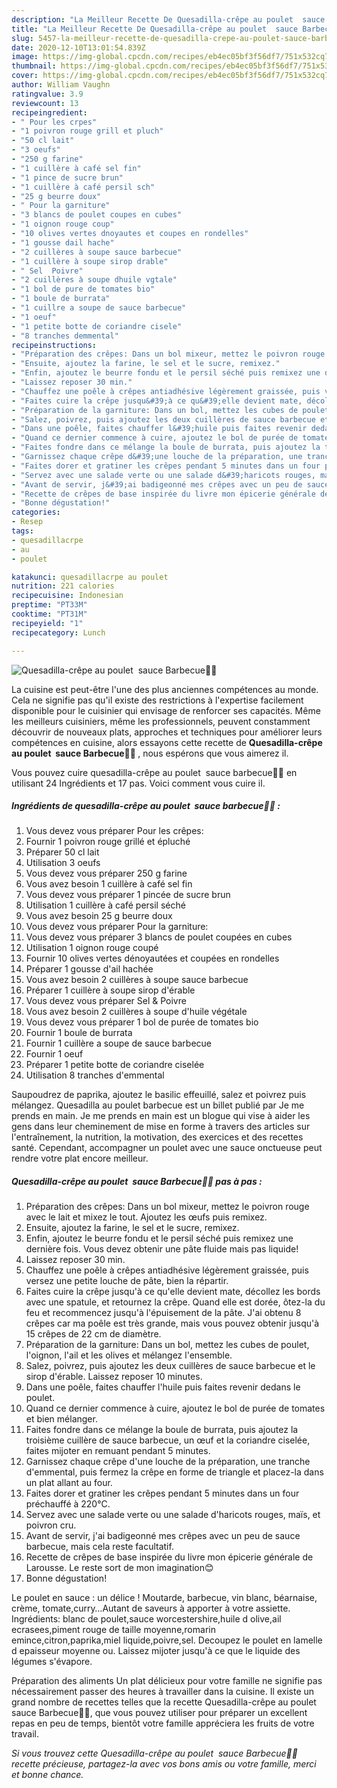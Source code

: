 ```yaml
---
description: "La Meilleur Recette De Quesadilla-crêpe au poulet  sauce Barbecue🌮🥞"
title: "La Meilleur Recette De Quesadilla-crêpe au poulet  sauce Barbecue🌮🥞"
slug: 5457-la-meilleur-recette-de-quesadilla-crepe-au-poulet-sauce-barbecue
date: 2020-12-10T13:01:54.839Z
image: https://img-global.cpcdn.com/recipes/eb4ec05bf3f56df7/751x532cq70/quesadilla-crepe-au-poulet-sauce-barbecue🌮🥞-photo-principale-de-la-recette.jpg
thumbnail: https://img-global.cpcdn.com/recipes/eb4ec05bf3f56df7/751x532cq70/quesadilla-crepe-au-poulet-sauce-barbecue🌮🥞-photo-principale-de-la-recette.jpg
cover: https://img-global.cpcdn.com/recipes/eb4ec05bf3f56df7/751x532cq70/quesadilla-crepe-au-poulet-sauce-barbecue🌮🥞-photo-principale-de-la-recette.jpg
author: William Vaughn
ratingvalue: 3.9
reviewcount: 13
recipeingredient:
- " Pour les crpes"
- "1 poivron rouge grill et pluch"
- "50 cl lait"
- "3 oeufs"
- "250 g farine"
- "1 cuillère à café sel fin"
- "1 pince de sucre brun"
- "1 cuillère à café persil sch"
- "25 g beurre doux"
- " Pour la garniture"
- "3 blancs de poulet coupes en cubes"
- "1 oignon rouge coup"
- "10 olives vertes dnoyautes et coupes en rondelles"
- "1 gousse dail hache"
- "2 cuillères à soupe sauce barbecue"
- "1 cuillère à soupe sirop drable"
- " Sel  Poivre"
- "2 cuillères à soupe dhuile vgtale"
- "1 bol de pure de tomates bio"
- "1 boule de burrata"
- "1 cuillre a soupe de sauce barbecue"
- "1 oeuf"
- "1 petite botte de coriandre cisele"
- "8 tranches demmental"
recipeinstructions:
- "Préparation des crêpes: Dans un bol mixeur, mettez le poivron rouge avec le lait et mixez le tout. Ajoutez les œufs puis remixez."
- "Ensuite, ajoutez la farine, le sel et le sucre, remixez."
- "Enfin, ajoutez le beurre fondu et le persil séché puis remixez une dernière fois. Vous devez obtenir une pâte fluide mais pas liquide!"
- "Laissez reposer 30 min."
- "Chauffez une poêle à crêpes antiadhésive légèrement graissée, puis versez une petite louche de pâte, bien la répartir."
- "Faites cuire la crêpe jusqu&#39;à ce qu&#39;elle devient mate, décollez les bords avec une spatule, et retournez la crêpe. Quand elle est dorée, ôtez-la du feu et recommencez jusqu&#39;à l&#39;épuisement de la pâte. J&#39;ai obtenu 8 crêpes car ma poêle est très grande, mais vous pouvez obtenir jusqu&#39;à 15 crêpes de 22 cm de diamètre."
- "Préparation de la garniture: Dans un bol, mettez les cubes de poulet, l&#39;oignon, l&#39;ail et les olives et mélangez l&#39;ensemble."
- "Salez, poivrez, puis ajoutez les deux cuillères de sauce barbecue et le sirop d&#39;érable. Laissez reposer 10 minutes."
- "Dans une poêle, faites chauffer l&#39;huile puis faites revenir dedans le poulet."
- "Quand ce dernier commence à cuire, ajoutez le bol de purée de tomates et bien mélanger."
- "Faites fondre dans ce mélange la boule de burrata, puis ajoutez la troisième cuillère de sauce barbecue, un œuf et la coriandre ciselée, faites mijoter en remuant pendant 5 minutes."
- "Garnissez chaque crêpe d&#39;une louche de la préparation, une tranche d&#39;emmental, puis fermez la crêpe en forme de triangle et placez-la dans un plat allant au four."
- "Faites dorer et gratiner les crêpes pendant 5 minutes dans un four préchauffé à 220°C."
- "Servez avec une salade verte ou une salade d&#39;haricots rouges, maïs, et poivron cru."
- "Avant de servir, j&#39;ai badigeonné mes crêpes avec un peu de sauce barbecue, mais cela reste facultatif."
- "Recette de crêpes de base inspirée du livre mon épicerie générale de Larousse. Le reste sort de mon imagination😊"
- "Bonne dégustation!"
categories:
- Resep
tags:
- quesadillacrpe
- au
- poulet

katakunci: quesadillacrpe au poulet 
nutrition: 221 calories
recipecuisine: Indonesian
preptime: "PT33M"
cooktime: "PT31M"
recipeyield: "1"
recipecategory: Lunch

---
```



![Quesadilla-crêpe au poulet  sauce Barbecue🌮🥞](https://img-global.cpcdn.com/recipes/eb4ec05bf3f56df7/751x532cq70/quesadilla-crepe-au-poulet-sauce-barbecue🌮🥞-photo-principale-de-la-recette.jpg)

La cuisine est peut-être l'une des plus anciennes compétences au monde. Cela ne signifie pas qu'il existe des restrictions à l'expertise facilement disponible pour le cuisinier qui envisage de renforcer ses capacités. Même les meilleurs cuisiniers, même les professionnels, peuvent constamment découvrir de nouveaux plats, approches et techniques pour améliorer leurs compétences en cuisine, alors essayons cette recette de <strong> Quesadilla-crêpe au poulet  sauce Barbecue🌮🥞 </strong>, nous espérons que vous aimerez il.

<!--inarticleads1-->

Vous pouvez cuire quesadilla-crêpe au poulet  sauce barbecue🌮🥞 en utilisant 24 Ingrédients et 17 pas. Voici comment vous cuire il.

##### Ingrédients de quesadilla-crêpe au poulet  sauce barbecue🌮🥞 :

1. Vous devez vous préparer  Pour les crêpes:
1. Fournir 1 poivron rouge grillé et épluché
1. Préparer 50 cl lait
1. Utilisation 3 oeufs
1. Vous devez vous préparer 250 g farine
1. Vous avez besoin 1 cuillère à café sel fin
1. Vous devez vous préparer 1 pincée de sucre brun
1. Utilisation 1 cuillère à café persil séché
1. Vous avez besoin 25 g beurre doux
1. Vous devez vous préparer  Pour la garniture:
1. Vous devez vous préparer 3 blancs de poulet coupées en cubes
1. Utilisation 1 oignon rouge coupé
1. Fournir 10 olives vertes dénoyautées et coupées en rondelles
1. Préparer 1 gousse d&#39;ail hachée
1. Vous avez besoin 2 cuillères à soupe sauce barbecue
1. Préparer 1 cuillère à soupe sirop d&#39;érable
1. Vous devez vous préparer  Sel &amp; Poivre
1. Vous avez besoin 2 cuillères à soupe d&#39;huile végétale
1. Vous devez vous préparer 1 bol de purée de tomates bio
1. Fournir 1 boule de burrata
1. Fournir 1 cuillère a soupe de sauce barbecue
1. Fournir 1 oeuf
1. Préparer 1 petite botte de coriandre ciselée
1. Utilisation 8 tranches d&#39;emmental


Saupoudrez de paprika, ajoutez le basilic effeuillé, salez et poivrez puis mélangez. Quesadilla au poulet barbecue est un billet publié par Je me prends en main. Je me prends en main est un blogue qui vise à aider les gens dans leur cheminement de mise en forme à travers des articles sur l&#39;entraînement, la nutrition, la motivation, des exercices et des recettes santé. Cependant, accompagner un poulet avec une sauce onctueuse peut rendre votre plat encore meilleur. 

<!--inarticleads2-->

##### Quesadilla-crêpe au poulet  sauce Barbecue🌮🥞 pas à pas :

1. Préparation des crêpes: Dans un bol mixeur, mettez le poivron rouge avec le lait et mixez le tout. Ajoutez les œufs puis remixez.
1. Ensuite, ajoutez la farine, le sel et le sucre, remixez.
1. Enfin, ajoutez le beurre fondu et le persil séché puis remixez une dernière fois. Vous devez obtenir une pâte fluide mais pas liquide!
1. Laissez reposer 30 min.
1. Chauffez une poêle à crêpes antiadhésive légèrement graissée, puis versez une petite louche de pâte, bien la répartir.
1. Faites cuire la crêpe jusqu&#39;à ce qu&#39;elle devient mate, décollez les bords avec une spatule, et retournez la crêpe. Quand elle est dorée, ôtez-la du feu et recommencez jusqu&#39;à l&#39;épuisement de la pâte. J&#39;ai obtenu 8 crêpes car ma poêle est très grande, mais vous pouvez obtenir jusqu&#39;à 15 crêpes de 22 cm de diamètre.
1. Préparation de la garniture: Dans un bol, mettez les cubes de poulet, l&#39;oignon, l&#39;ail et les olives et mélangez l&#39;ensemble.
1. Salez, poivrez, puis ajoutez les deux cuillères de sauce barbecue et le sirop d&#39;érable. Laissez reposer 10 minutes.
1. Dans une poêle, faites chauffer l&#39;huile puis faites revenir dedans le poulet.
1. Quand ce dernier commence à cuire, ajoutez le bol de purée de tomates et bien mélanger.
1. Faites fondre dans ce mélange la boule de burrata, puis ajoutez la troisième cuillère de sauce barbecue, un œuf et la coriandre ciselée, faites mijoter en remuant pendant 5 minutes.
1. Garnissez chaque crêpe d&#39;une louche de la préparation, une tranche d&#39;emmental, puis fermez la crêpe en forme de triangle et placez-la dans un plat allant au four.
1. Faites dorer et gratiner les crêpes pendant 5 minutes dans un four préchauffé à 220°C.
1. Servez avec une salade verte ou une salade d&#39;haricots rouges, maïs, et poivron cru.
1. Avant de servir, j&#39;ai badigeonné mes crêpes avec un peu de sauce barbecue, mais cela reste facultatif.
1. Recette de crêpes de base inspirée du livre mon épicerie générale de Larousse. Le reste sort de mon imagination😊
1. Bonne dégustation!


Le poulet en sauce : un délice ! Moutarde, barbecue, vin blanc, béarnaise, crème, tomate,curry…Autant de saveurs à apporter à votre assiette. Ingrédients: blanc de poulet,sauce worcestershire,huile d olive,ail ecrasees,piment rouge de taille moyenne,romarin emince,citron,paprika,miel liquide,poivre,sel. Decoupez le poulet en lamelle d epaisseur moyenne ou. Laissez mijoter jusqu&#39;à ce que le liquide des légumes s&#39;évapore. 

<!--inarticleads1-->

<p>
Préparation des aliments Un plat délicieux pour votre famille ne signifie pas nécessairement passer des heures à travailler dans la cuisine. Il existe un grand nombre de recettes telles que la recette Quesadilla-crêpe au poulet  sauce Barbecue🌮🥞, que vous pouvez utiliser pour préparer un excellent repas en peu de temps, bientôt votre famille appréciera les fruits de votre travail.
</p>

<p>
<i>Si vous trouvez cette Quesadilla-crêpe au poulet  sauce Barbecue🌮🥞 recette précieuse, partagez-la avec vos bons amis ou votre famille, merci et bonne chance.</i>
</p>
